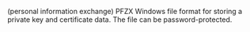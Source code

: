 (personal information exchange) PFZX
Windows file format for storing a private key and certificate data. The file can be password-protected.